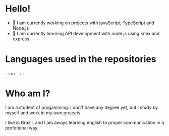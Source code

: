 ### <h1>Hello!</h1>

- 🔭 I am currently working on projects with javaScript, TypeScript and Node.js
- 🌱 I am currently learning API development with node.js using knex and express.

<h1>Languages used in the repositories</h1>
<div style="display inline-block">
  <img src="https://github.com/devicons/devicon/blob/master/icons/java/java-plain-wordmark.svg" width="5vh" height="5vh"/>
  <img src="https://github.com/devicons/devicon/blob/master/icons/javascript/javascript-original.svg" width="5vh" height="5vh"/>
  <img src="https://github.com/devicons/devicon/blob/master/icons/typescript/typescript-plain.svg" width="5vh" height="5vh"/>
  <img src="https://github.com/devicons/devicon/blob/master/icons/css3/css3-plain-wordmark.svg" width="5vh" height="5vh"/>
  <img src="https://github.com/devicons/devicon/blob/master/icons/nodejs/nodejs-plain-wordmark.svg" width="5vh" height="5vh"/>
  <img src="https://github.com/devicons/devicon/blob/master/icons/html5/html5-plain-wordmark.svg" width="5vh" height="5vh"/>
  <img src="https://github.com/devicons/devicon/blob/master/icons/mysql/mysql-plain-wordmark.svg" width="5vh" height="5vh"/>
</div>

<h1>Who am I?</h1>
<p>I am a student of progamming. I don't have any degree yet, but I study by myself and work in my own projects.</p>
<p>I live in Brazil, and I am aways learning english to proper communication in a profetional way.</p>


